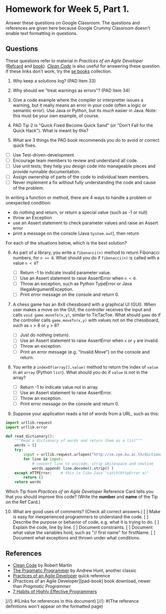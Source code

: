 # Homework for Week 5, Part 1.

Answer these questions on Google Classroom.
The questions and references are given here because
Google Crummy Classroom doesn't enable text formatting 
in questions.

## Questions

These questions refer to material in *Practices of an Agile Developer* ([Refcard][pad-refcard] and [book][pad]). *[Clean Code][clean-code]* is also useful for answering these question.
If these links don't work, try the [se books][sebooks] collection.

1. Why keep a solutions log? (PAD Item 33)

2. Why should we "treat warnings as errors"? (PAD Item 34)

3. Give a code example where the compiler or interpretter issues a warning, but it really means an error in your code (often a logic or semantic error).
Use Java or Python, but its *much* easier in Java.
Note: this must be your own example, of course.

4. PAD Tip 2 is "Quick Fixed Become Quick Sand" (or "Don't Fall for the Quick Hack").  What is meant by this?

5. What are 3 things the PAD book recommends you do to avoid or correct quick fixes.
  - [ ] Use Test-driven-development.
  - [ ] Encourage team members to review and understand all code.
  - [ ] Use unit tests; they help you design code into manageable pieces and provide runnable documentation.
  - [ ] Assign ownership of parts of the code to individual team members.
  - [ ] Never implement a fix without fully understanding the code and cause of the problem.

In writing a function or method, there are 4 ways to handle a problem or unexpected condition:

   - do nothing and return, or return a special value (such as -1 or null) 
   - throw an Exception
   - use an Assert statement to check parameter values and raise an Assert error
   - print a message on the console (Java `System.out`), then return

For each of the situations below, which is the best solution?

6. As part of a library, you write a `fibonacci(n)` method to return Fibonacci numbers, for `n >= 0`. 
What should you do if `fibonacci(n)` is called with a value `n < 0`?

   - [ ] Return -1 to indicate invalid parameter value.
   - [ ] Use an Assert statement to raise AssertError when `n < 0`.
   - [ ] Throw an exception, such as Python TypeError or Java IllegalArgumentException.
   - [ ] Print error message on the console and return 0.

7. A chess game has an 8x8 chessboard with a graphical UI (GUI).  When user makes a move on the GUI, the controller receives the input and calls `void game.moveTo(x,y)`, similar to TicTacToe.  What should `game` do if the controller calls `game.moveTo(x,y)` with values not on the chessboard, such as `x` > 8 or `y` > 8?

   - [ ] Just do nothing (return). 
   - [ ] Use an Assert statement to raise AssertError when `x` or `y` are invalid.
   - [ ] Throw an exception.
   - [ ] Print an error message (e.g. "Invalid Move") on the console and return.

8. You write a `indexOf(array[],value)` method to return the index of `value` 
in an `array` (Python `list`). What should you do if `value` is not in the array?

   - [ ] Return -1 to indicate value not in array.
   - [ ] Use an Assert statement to raise AssertError.
   - [ ] Throw an exception.
   - [ ] Print error message on the console and return 0.

9. Suppose your application reads a list of words from a URL, such as this:
```python
import urllib.request
import urllib.error

def read_dictionary():
    """Read a dictionary of words and return them as a list"""
    words = []
    try:
        input = urllib.request.urlopen("http://se.cpe.ku.ac.th/dictionary.txxxt")
        for line in input:
            # convert line to unicode, strip whitespace and newline
            words.append( line.decode().strip() )
    except HTTPError:    # this is like Java "catch(HttpError e)"
        return []
    return words
```
Which Tip from *Practices of an Agile Developer* Reference Card tells you that you should improve this code? (Write the **number** and **name** of the Tip on the Ref Card.)

10. What are good uses of comments? (Check all correct answers.)
  [ ] Make is easy for inexperienced programmers to understand the code.
  [ ] Describe the purpose or behavior of code, e.g. what it is trying to do.
  [ ] Explain the code, line by line.
  [ ] Document constraints.
  [ ] Document what value the variables hold, such as "// first name" for firstName.
  [ ] Document what exceptions and thrown under what conditions.







## References

* [Clean Code][clean-code] by Robert Martin
* [The Pragmatic Programmer][pragmatic-programmer] by Andrew Hunt, another classic
* [Practices of an Agile Developer][pad-refcard] quick reference
* [Practices of an Agile Developer][pad-book] book download, newer than *Pragmatic Programmer*
* [7 Habits of Highly Effective Programmers][7-habits-programmer]

[//]: #(Links for references in this document)
[//]: #(The reference definitions won't appear on the formatted page)

[sebooks]: https://se.cpe.ku.ac.th/doc/books/Programming/
[clean-code]: http://www.investigatii.md/uploads/resurse/Clean_Code.pdf "Clean Code by Robert Martin"
[pad-refcard]: https://media.pragprog.com/titles/pad/PAD-pulloutcard.pdf "Practices of an Agile Developer Quick Reference"
[pad]: https://github.com/mart0/Useful-materials---books-presentations-ant-etc./raw/master/Others/Practices%20of%20an%20Agile%20Developer.pdf "Practices of an Agile Developer, on Github"
[pragmatic-programmer]: https://www.nceclusters.no/globalassets/filer/nce/diverse/the-pragmatic-programmer.pdf "The Pragmatic Programmer by Andrew Hunt"
[7-habits-programmer]: https://simpleprogrammer.com/7-habits-highly-effective-programmers/ "7 Habits of Highly Effective Programmers"
